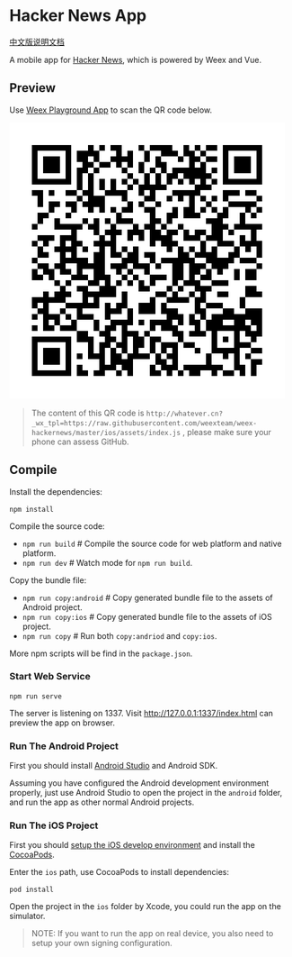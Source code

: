 # Hacker News App

[中文版说明文档](./README.zh.md)

A mobile app for [Hacker News](https://news.ycombinator.com/), which is powered by Weex and Vue.

## Preview

Use [Weex Playground App](https://weex.apache.org/playground.html) to scan the QR code below.

![QR Code](./qrcode.jpg)

> The content of this QR code is `http://whatever.cn?_wx_tpl=https://raw.githubusercontent.com/weexteam/weex-hackernews/master/ios/assets/index.js` , please make sure your phone can assess GitHub.

## Compile

Install the dependencies:

```
npm install
```

Compile the source code:

+ `npm run build` # Compile the source code for web platform and native platform.
+ `npm run dev` # Watch mode for `npm run build`.

Copy the bundle file:

+ `npm run copy:android` # Copy generated bundle file to the assets of Android project.
+ `npm run copy:ios` # Copy generated bundle file to the assets of iOS project.
+ `npm run copy` # Run both `copy:andriod` and `copy:ios`.

More npm scripts will be find in the `package.json`.

### Start Web Service

```
npm run serve
```

The server is listening on 1337. Visit http://127.0.0.1:1337/index.html can preview the app on browser.

### Run The Android Project

First you should install [Android Studio](https://developer.android.com/studio/index.html) and Android SDK.

Assuming you have configured the Android development environment properly, just use Android Studio to open the project in the `android` folder, and run the app as other normal Android projects.

### Run The iOS Project

First you should [setup the iOS develop environment](https://developer.apple.com/library/content/documentation/IDEs/Conceptual/AppStoreDistributionTutorial/Setup/Setup.html) and install the [CocoaPods](https://guides.cocoapods.org/using/getting-started.html).

Enter the `ios` path, use CocoaPods to install dependencies:

```
pod install
```

Open the project in the `ios` folder by Xcode, you could run the app on the simulator.

> NOTE: If you want to run the app on real device, you also need to setup your own signing configuration.
